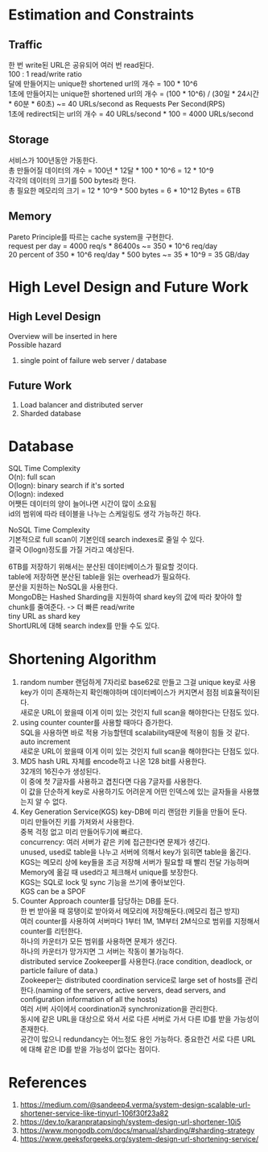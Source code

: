 # Estimation and Constraints
## Traffic
한 번 write된 URL은 공유되어 여러 번 read된다.<br>
100 : 1 read/write ratio<br>
달에 만들어지는 unique한 shortened url의 개수 = 100 * 10^6<br>
1초에 만들어지는 unique한 shortened url의 개수 = (100 * 10^6) / (30일 * 24시간 * 60분 * 60초) ~= 40 URLs/second as Requests Per Second(RPS)<br>
1초에 redirect되는 url의 개수 = 40 URLs/second * 100 = 4000 URLs/second<br>

## Storage
서비스가 100년동안 가동한다.<br>
총 만들어질 데이터의 개수 = 100년 * 12달 * 100 * 10^6 = 12 * 10^9<br>
각각의 데이터의 크기를 500 bytes라 한다.<br>
총 필요한 메모리의 크기 = 12 * 10^9 * 500 bytes = 6 * 10^12 Bytes = 6TB<br>

## Memory
Pareto Principle를 따르는 cache system을 구현한다.<br>
request per day = 4000 req/s * 86400s ~= 350 * 10^6 req/day<br>
20 percent of 350 * 10^6 req/day * 500 bytes ~= 35 * 10^9 = 35 GB/day<br>

# High Level Design and Future Work
## High Level Design
Overview will be inserted in here<br>
Possible hazard<br>
1. single point of failure web server / database

## Future Work
1. Load balancer and distributed server
2. Sharded database

# Database
SQL Time Complexity<br>
O(n): full scan<br>
O(logn): binary search if it's sorted<br>
O(logn): indexed<br>
어쨋든 데이터의 양이 늘어나면 시간이 많이 소요됨<br>
id의 범위에 따라 테이블을 나누는 스케일링도 생각 가능하긴 하다.<br>

NoSQL Time Complexity<br>
기본적으로 full scan이 기본인데 search indexes로 줄일 수 있다.<br>
결국 O(logn)정도를 가질 거라고 예상된다.<br>

6TB를 저장하기 위해서는 분산된 데이터베이스가 필요할 것이다.<br>
table에 저장하면 분산된 table을 읽는 overhead가 필요하다.<br>
분산을 지원하는 NoSQL을 사용한다.<br>
MongoDB는 Hashed Sharding을 지원하여 shard key의 값에 따라 찾아야 할 chunk를 줄여준다. -> 더 빠른 read/write<br>
tiny URL as shard key<br>
ShortURL에 대해 search index를 만들 수도 있다.<br>


# Shortening Algorithm
1. random number
    랜덤하게 7자리로 base62로 만들고 그걸 unique key로 사용<br>
    key가 이미 존재하는지 확인해야하며 데이터베이스가 커지면서 점점 비효율적이된다.<br>
    새로운 URL이 왔을때 이게 이미 있는 것인지 full scan을 해야한다는 단점도 있다.<br>
2. using counter
    counter를 사용할 때마다 증가한다.<br>
    SQL을 사용하면 바로 적용 가능할텐데 scalability때문에 적용이 힘들 것 같다. auto increment<br>
    새로운 URL이 왔을때 이게 이미 있는 것인지 full scan을 해야한다는 단점도 있다.<br>
3. MD5 hash
    URL 자체를 encode하고 나온 128 bit를 사용한다.<br>
    32개의 16진수가 생성된다.<br>
    이 중에 첫 7글자를 사용하고 겹친다면 다음 7글자를 사용한다.<br>
    이 값을 단순하게 key로 사용하기도 어려운게 어떤 인덱스에 있는 글자들을 사용했는지 알 수 없다.<br>
4. Key Generation Service(KGS)
    key-DB에 미리 랜덤한 키들을 만들어 둔다.<br>
    미리 만들어진 키를 가져와서 사용한다.<br>
    중복 걱정 없고 미리 만들어두기에 빠르다.<br>
    concurrency: 여러 서버가 같은 키에 접근한다면 문제가 생긴다.<br>
    unused, used로 table을 나누고 서버에 의해서 key가 읽히면 table을 옮긴다.<br>
    KGS는 메모리 상에 key들을 조금 저장해 서버가 필요할 때 빨리 전달 가능하며 Memory에 옮길 때 used라고 체크해서 unique를 보장한다.<br>
    KGS는 SQL로 lock 및 sync 기능을 쓰기에 좋아보인다.<br>
    KGS can be a SPOF<br>
5. Counter Approach
    counter를 담당하는 DB를 둔다.<br>
    한 번 받아올 때 뭉탱이로 받아와서 메모리에 저장해둔다.(메모리 접근 방지)<br>
    여러 counter를 사용하여 서버마다 1부터 1M, 1M부터 2M식으로 범위를 지정해서 counter를 리턴한다.<br>
    하나의 카운터가 모든 범위를 사용하면 문제가 생긴다.<br>
    하나의 카운터가 망가지면 그 서버는 작동이 불가능하다.<br>
    distributed service Zookeeper를 사용한다.(race condition, deadlock, or particle failure of data.)<br>
    Zookeeper는 distributed coordination service로 large set of hosts를 관리한다.(naming of the servers, active servers, dead servers, and configuration information of all the hosts)<br>
    여러 서버 사이에서 coordination과 synchronization을 관리한다.<br>
    동시에 같은 URL을 대상으로 와서 서로 다른 서버로 가서 다른 ID를 받을 가능성이 존재한다.<br>
    공간이 많으니 redundancy는 어느정도 용인 가능하다. 중요한건 서로 다른 URL에 대해 같은 ID를 받을 가능성이 없다는 점이다.<br>

# References
1. https://medium.com/@sandeep4.verma/system-design-scalable-url-shortener-service-like-tinyurl-106f30f23a82
2. https://dev.to/karanpratapsingh/system-design-url-shortener-10i5
3. https://www.mongodb.com/docs/manual/sharding/#sharding-strategy
4. https://www.geeksforgeeks.org/system-design-url-shortening-service/